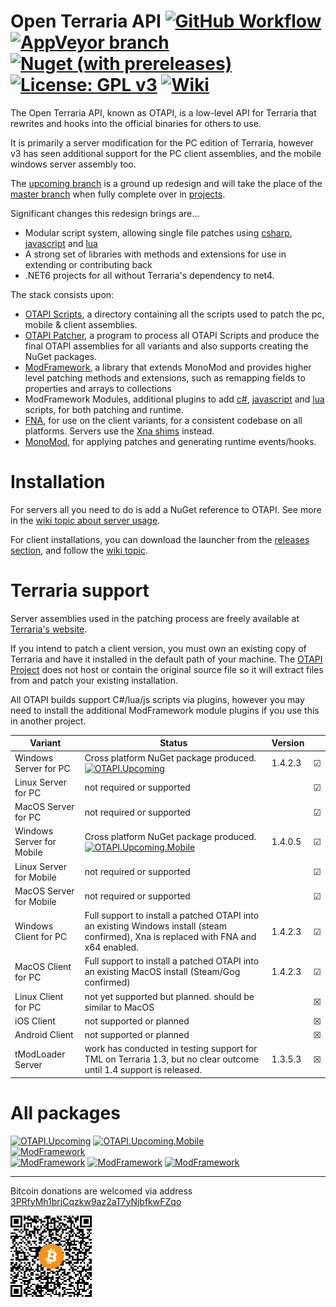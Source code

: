 # Open Terraria API [![GitHub Workflow](https://img.shields.io/github/workflow/status/SignatureBeef/Open-Terraria-API/CI?logo=GitHub)](https://github.com/SignatureBeef/Open-Terraria-API/actions) [![AppVeyor branch](https://img.shields.io/appveyor/build/DeathCradle/Open-Terraria-API/upcoming?label=build&logo=appveyor)](https://ci.appveyor.com/project/DeathCradle/open-terraria-api) [![Nuget (with prereleases)](https://img.shields.io/nuget/vpre/OTAPI.Upcoming)](https://nuget.org/packages/OTAPI.Upcoming) [![License: GPL v3](https://img.shields.io/badge/License-GPLv3-blue.svg)](https://www.gnu.org/licenses/gpl-3.0) [![Wiki](https://img.shields.io/static/v1?label=docs&message=wiki&color=blueviolet)](https://github.com/SignatureBeef/Open-Terraria-API/wiki/%5Bupcoming%5D-1.-About)
The Open Terraria API, known as OTAPI, is a low-level API for Terraria that rewrites and hooks into the official binaries for others to use.

It is primarily a server modification for the PC edition of Terraria, however v3 has seen additional support for the PC client assemblies, and the mobile windows server assembly too.

The [upcoming branch](https://github.com/SignatureBeef/Open-Terraria-API/tree/upcoming) is a ground up redesign and will take the place of the [master branch](https://github.com/SignatureBeef/Open-Terraria-API/tree/master) when fully complete over in [projects](https://github.com/SignatureBeef/Open-Terraria-API/projects).

Significant changes this redesign brings are...
* Modular script system, allowing single file patches using [csharp](https://www.nuget.org/packages/ModFramework.Modules.CSharp/), [javascript](https://www.nuget.org/packages/ModFramework.Modules.ClearScript/) and [lua](https://www.nuget.org/packages/ModFramework.Modules.Lua/)
* A strong set of libraries with methods and extensions for use in extending or contributing back
* .NET6 projects for all without Terraria's dependency to net4.

The stack consists upon:
* [OTAPI Scripts](https://github.com/SignatureBeef/Open-Terraria-API/tree/upcoming/OTAPI.Scripts), a directory containing all the scripts used to patch the pc, mobile & client assemblies.
* [OTAPI Patcher](https://github.com/SignatureBeef/Open-Terraria-API/tree/upcoming/OTAPI.Patcher), a program to process all OTAPI Scripts and produce the final OTAPI assemblies for all variants and also supports creating the NuGet packages.
* [ModFramework](https://github.com/SignatureBeef/ModFramework.NET), a library that extends MonoMod and provides higher level patching methods and extensions, such as remapping fields to properties and arrays to collections
* ModFramework Modules, additional plugins to add [c#](https://www.nuget.org/packages/ModFramework.Modules.CSharp/), [javascript](https://www.nuget.org/packages/ModFramework.Modules.ClearScript/) and [lua](https://www.nuget.org/packages/ModFramework.Modules.Lua/) scripts, for both patching and runtime.
* [FNA](https://github.com/FNA-XNA/FNA/), for use on the client variants, for a consistent codebase on all platforms. Servers use the [Xna shims](https://github.com/SignatureBeef/Open-Terraria-API/tree/upcoming/OTAPI.Scripts/Shims/Xna) instead.
* [MonoMod](https://github.com/MonoMod/MonoMod), for applying patches and generating runtime events/hooks.

# Installation
For servers all you need to do is add a NuGet reference to OTAPI. See more in the [wiki topic about server usage](https://github.com/SignatureBeef/Open-Terraria-API/wiki/%5Bupcoming%5D-5.1-Using-OTAPI-Server).

For client installations, you can download the launcher from the [releases section](https://github.com/SignatureBeef/Open-Terraria-API/releases), and follow the [wiki topic](https://github.com/SignatureBeef/Open-Terraria-API/wiki/%5Bupcoming%5D-5.2-Using-OTAPI-Client---Installation).

# Terraria support
Server assemblies used in the patching process are freely available at [Terraria's website](http://terraria.org).

If you intend to patch a client version, you must own an existing copy of Terraria and have it installed in the default path of your machine. The [OTAPI Project](https://github.com/SignatureBeef/Open-Terraria-API/) does not host or contain the original source file so it will extract files from and patch your existing installation.

All OTAPI builds support C#/lua/js scripts via plugins, however you may need to install the additional ModFramework module plugins if you use this in another project.

| Variant | Status | Version | |
| ---- | ---- | ---- | ---- |
| Windows Server for PC | Cross platform NuGet package produced. [![OTAPI.Upcoming](https://img.shields.io/nuget/vpre/OTAPI.Upcoming?label=OTAPI.Upcoming)](https://www.nuget.org/packages/OTAPI.Upcoming/) | 1.4.2.3 | &#x2611; |
| Linux Server for PC | not required or supported | | &#x2611; |
| MacOS Server for PC | not required or supported | | &#x2611; |
| Windows Server for Mobile | Cross platform NuGet package produced. [![OTAPI.Upcoming.Mobile](https://img.shields.io/nuget/vpre/OTAPI.Upcoming.Mobile?label=OTAPI.Upcoming.Mobile)](https://www.nuget.org/packages/OTAPI.Upcoming.Mobile) | 1.4.0.5 | &#x2611; |
| Linux Server for Mobile | not required or supported | | &#x2611; |
| MacOS Server for Mobile | not required or supported | | &#x2611; |
| Windows Client for PC | Full support to install a patched OTAPI into an existing Windows install (steam confirmed), Xna is replaced with FNA and x64 enabled. | 1.4.2.3 | &#x2611; |
| MacOS Client for PC | Full support to install a patched OTAPI into an existing MacOS install (Steam/Gog confirmed) | 1.4.2.3 | &#x2611; |
| Linux Client for PC | not yet supported but planned. should be similar to MacOS |  | &#x2612; |
| iOS Client | not supported or planned |  | &#x2612; |
| Android Client | not supported or planned |  | &#x2612; |
| tModLoader Server | work has conducted in testing support for TML on Terraria 1.3, but no clear outcome until 1.4 support is released. | 1.3.5.3 | &#x2612; |

# All packages

[![OTAPI.Upcoming](https://img.shields.io/nuget/vpre/OTAPI.Upcoming?label=OTAPI.Upcoming)](https://www.nuget.org/packages/OTAPI.Upcoming/)
[![OTAPI.Upcoming.Mobile](https://img.shields.io/nuget/vpre/OTAPI.Upcoming.Mobile?label=OTAPI.Upcoming.Mobile)](https://www.nuget.org/packages/OTAPI.Upcoming.Mobile)
<br/>
[![ModFramework](https://img.shields.io/nuget/vpre/ModFramework?label=ModFramework)](https://www.nuget.org/packages/ModFramework)
<br/>
[![ModFramework](https://img.shields.io/nuget/vpre/ModFramework.Modules.CSharp?label=ModFramework.Modules.CSharp)](https://www.nuget.org/packages/ModFramework.Modules.CSharp)
[![ModFramework](https://img.shields.io/nuget/vpre/ModFramework.Modules.ClearScript?label=ModFramework.Modules.ClearScript)](https://www.nuget.org/packages/ModFramework.Modules.ClearScript)
[![ModFramework](https://img.shields.io/nuget/vpre/ModFramework.Modules.Lua?label=ModFramework.Modules.Lua)](https://www.nuget.org/packages/ModFramework.Modules.Lua)
 
---

Bitcoin donations are welcomed via address [3PRfyMh1brjCqzkw9az2aT7yNjbfkwFZqo](bitcoin:3PRfyMh1brjCqzkw9az2aT7yNjbfkwFZqo)

![QR](./docs/btc_donations.png)
